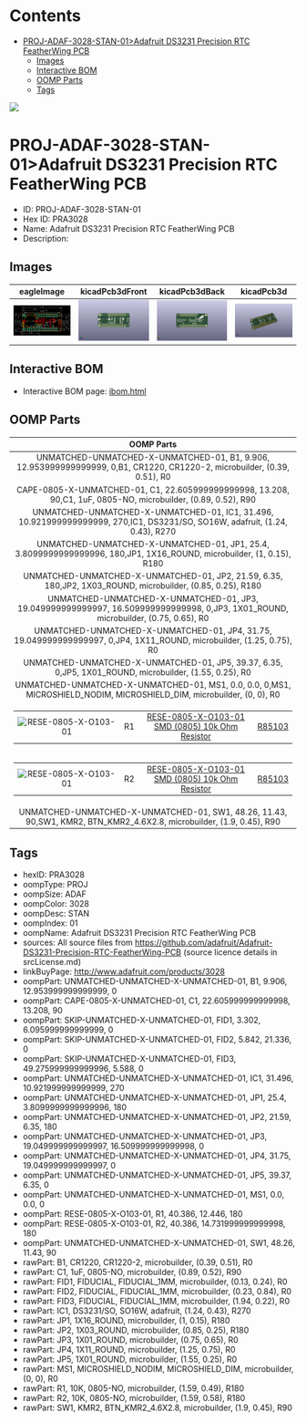 



Contents
========

* [PROJ-ADAF-3028-STAN-01>Adafruit DS3231 Precision RTC FeatherWing PCB](#proj-adaf-3028-stan-01adafruit-ds3231-precision-rtc-featherwing-pcb)
	* [Images](#images)
	* [Interactive BOM](#interactive-bom)
	* [OOMP Parts](#oomp-parts)
	* [Tags](#tags)
  
![][im]
# PROJ-ADAF-3028-STAN-01>Adafruit DS3231 Precision RTC FeatherWing PCB

- ID: PROJ-ADAF-3028-STAN-01
- Hex ID: PRA3028
- Name: Adafruit DS3231 Precision RTC FeatherWing PCB
- Description: 

## Images
  
  

|eagleImage|kicadPcb3dFront|kicadPcb3dBack|kicadPcb3d|
| :---: | :---: | :---: | :---: |
|[![eagleImage](eagleImage_140.png)](eagleImage_600.png)|[![kicadPcb3dFront](kicadPcb3dFront_140.png)](kicadPcb3dFront_600.png)|[![kicadPcb3dBack](kicadPcb3dBack_140.png)](kicadPcb3dBack_600.png)|[![kicadPcb3d](kicadPcb3d_140.png)](kicadPcb3d_600.png)|

## Interactive BOM

- Interactive BOM page: [ibom.html](kicad/bom/ibom.html)

## OOMP Parts
  

|OOMP Parts|
| :---: |
|UNMATCHED-UNMATCHED-X-UNMATCHED-01, B1, 9.906, 12.953999999999999, 0,B1, CR1220, CR1220-2, microbuilder, (0.39, 0.51), R0|
|CAPE-0805-X-UNMATCHED-01, C1, 22.605999999999998, 13.208, 90,C1, 1uF, 0805-NO, microbuilder, (0.89, 0.52), R90|
|UNMATCHED-UNMATCHED-X-UNMATCHED-01, IC1, 31.496, 10.921999999999999, 270,IC1, DS3231/SO, SO16W, adafruit, (1.24, 0.43), R270|
|UNMATCHED-UNMATCHED-X-UNMATCHED-01, JP1, 25.4, 3.8099999999999996, 180,JP1, 1X16_ROUND, microbuilder, (1, 0.15), R180|
|UNMATCHED-UNMATCHED-X-UNMATCHED-01, JP2, 21.59, 6.35, 180,JP2, 1X03_ROUND, microbuilder, (0.85, 0.25), R180|
|UNMATCHED-UNMATCHED-X-UNMATCHED-01, JP3, 19.049999999999997, 16.509999999999998, 0,JP3, 1X01_ROUND, microbuilder, (0.75, 0.65), R0|
|UNMATCHED-UNMATCHED-X-UNMATCHED-01, JP4, 31.75, 19.049999999999997, 0,JP4, 1X11_ROUND, microbuilder, (1.25, 0.75), R0|
|UNMATCHED-UNMATCHED-X-UNMATCHED-01, JP5, 39.37, 6.35, 0,JP5, 1X01_ROUND, microbuilder, (1.55, 0.25), R0|
|UNMATCHED-UNMATCHED-X-UNMATCHED-01, MS1, 0.0, 0.0, 0,MS1, MICROSHIELD_NODIM, MICROSHIELD_DIM, microbuilder, (0, 0), R0|
|<table><tr><td>![RESE-0805-X-O103-01](https://raw.githubusercontent.com/oomlout/oomlout_OOMP_parts/main/RESE-0805-X-O103-01/image_140.jpg)</td><td> R1</td><td>[RESE-0805-X-O103-01<br>SMD (0805) 10k Ohm Resistor](https://github.com/oomlout/oomlout_OOMP_parts/tree/main/RESE-0805-X-O103-01/)</td><td>[R85103](https://github.com/oomlout/oomlout_OOMP_parts/tree/main/RESE-0805-X-O103-01/)</td></tr></table>|
|<table><tr><td>![RESE-0805-X-O103-01](https://raw.githubusercontent.com/oomlout/oomlout_OOMP_parts/main/RESE-0805-X-O103-01/image_140.jpg)</td><td> R2</td><td>[RESE-0805-X-O103-01<br>SMD (0805) 10k Ohm Resistor](https://github.com/oomlout/oomlout_OOMP_parts/tree/main/RESE-0805-X-O103-01/)</td><td>[R85103](https://github.com/oomlout/oomlout_OOMP_parts/tree/main/RESE-0805-X-O103-01/)</td></tr></table>|
|UNMATCHED-UNMATCHED-X-UNMATCHED-01, SW1, 48.26, 11.43, 90,SW1, KMR2, BTN_KMR2_4.6X2.8, microbuilder, (1.9, 0.45), R90|

## Tags

- hexID: PRA3028
- oompType: PROJ
- oompSize: ADAF
- oompColor: 3028
- oompDesc: STAN
- oompIndex: 01
- oompName: Adafruit DS3231 Precision RTC FeatherWing PCB
- sources: All source files from https://github.com/adafruit/Adafruit-DS3231-Precision-RTC-FeatherWing-PCB (source licence details in srcLicense.md)
- linkBuyPage: http://www.adafruit.com/products/3028
- oompPart: UNMATCHED-UNMATCHED-X-UNMATCHED-01, B1, 9.906, 12.953999999999999, 0
- oompPart: CAPE-0805-X-UNMATCHED-01, C1, 22.605999999999998, 13.208, 90
- oompPart: SKIP-UNMATCHED-X-UNMATCHED-01, FID1, 3.302, 6.095999999999999, 0
- oompPart: SKIP-UNMATCHED-X-UNMATCHED-01, FID2, 5.842, 21.336, 0
- oompPart: SKIP-UNMATCHED-X-UNMATCHED-01, FID3, 49.275999999999996, 5.588, 0
- oompPart: UNMATCHED-UNMATCHED-X-UNMATCHED-01, IC1, 31.496, 10.921999999999999, 270
- oompPart: UNMATCHED-UNMATCHED-X-UNMATCHED-01, JP1, 25.4, 3.8099999999999996, 180
- oompPart: UNMATCHED-UNMATCHED-X-UNMATCHED-01, JP2, 21.59, 6.35, 180
- oompPart: UNMATCHED-UNMATCHED-X-UNMATCHED-01, JP3, 19.049999999999997, 16.509999999999998, 0
- oompPart: UNMATCHED-UNMATCHED-X-UNMATCHED-01, JP4, 31.75, 19.049999999999997, 0
- oompPart: UNMATCHED-UNMATCHED-X-UNMATCHED-01, JP5, 39.37, 6.35, 0
- oompPart: UNMATCHED-UNMATCHED-X-UNMATCHED-01, MS1, 0.0, 0.0, 0
- oompPart: RESE-0805-X-O103-01, R1, 40.386, 12.446, 180
- oompPart: RESE-0805-X-O103-01, R2, 40.386, 14.731999999999998, 180
- oompPart: UNMATCHED-UNMATCHED-X-UNMATCHED-01, SW1, 48.26, 11.43, 90
- rawPart: B1, CR1220, CR1220-2, microbuilder, (0.39, 0.51), R0
- rawPart: C1, 1uF, 0805-NO, microbuilder, (0.89, 0.52), R90
- rawPart: FID1, FIDUCIAL, FIDUCIAL_1MM, microbuilder, (0.13, 0.24), R0
- rawPart: FID2, FIDUCIAL, FIDUCIAL_1MM, microbuilder, (0.23, 0.84), R0
- rawPart: FID3, FIDUCIAL, FIDUCIAL_1MM, microbuilder, (1.94, 0.22), R0
- rawPart: IC1, DS3231/SO, SO16W, adafruit, (1.24, 0.43), R270
- rawPart: JP1, 1X16_ROUND, microbuilder, (1, 0.15), R180
- rawPart: JP2, 1X03_ROUND, microbuilder, (0.85, 0.25), R180
- rawPart: JP3, 1X01_ROUND, microbuilder, (0.75, 0.65), R0
- rawPart: JP4, 1X11_ROUND, microbuilder, (1.25, 0.75), R0
- rawPart: JP5, 1X01_ROUND, microbuilder, (1.55, 0.25), R0
- rawPart: MS1, MICROSHIELD_NODIM, MICROSHIELD_DIM, microbuilder, (0, 0), R0
- rawPart: R1, 10K, 0805-NO, microbuilder, (1.59, 0.49), R180
- rawPart: R2, 10K, 0805-NO, microbuilder, (1.59, 0.58), R180
- rawPart: SW1, KMR2, BTN_KMR2_4.6X2.8, microbuilder, (1.9, 0.45), R90



[im]: kicadPcb3d_450.png
